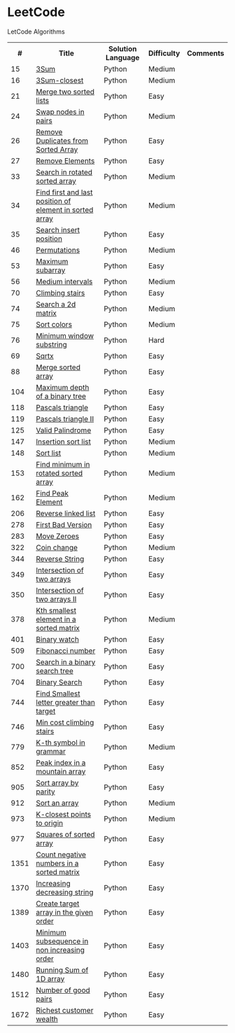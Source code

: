# LeetCode
LetCode Algorithms

<table>
  <tr>
    <th>#</th>
    <th>Title</th>
    <th>Solution Language</th>
    <th>Difficulty</th>
    <th>Comments</th>
  </tr>
  <tr>
    <td>15</td>
    <td><a href="https://leetcode.com/problems/3sum/">3Sum</a></td>
    <td>Python</td>
    <td>Medium</td>
    <td></td>
  </tr>
  <tr>
    <td>16</td>
    <td><a href="https://leetcode.com/problems/3sum-closest/">3Sum-closest</a></td>
    <td>Python</td>
    <td>Medium</td>
    <td></td>
  </tr>
  <tr>
    <td>21</td>
    <td><a href="https://leetcode.com/problems/merge-two-sorted-lists/">Merge two sorted lists</a></td>
    <td>Python</td>
    <td>Easy</td>
    <td></td>
  </tr>
  <tr>
    <td>24</td>
    <td><a href="https://leetcode.com/problems/swap-nodes-in-pairs/">Swap nodes in pairs</a></td>
    <td>Python</td>
    <td>Medium</td>
    <td></td>
  </tr>  
  <tr>
    <td>26</td>
    <td><a href="https://leetcode.com/problems/remove-duplicates-from-sorted-array/">Remove Duplicates from Sorted Array</a></td>
    <td>Python</td>
    <td>Easy</td>
    <td></td>
  </tr>
  <tr>
    <td>27</td>
    <td><a href="https://leetcode.com/problems/remove-element/">Remove Elements</a></td>
    <td>Python</td>
    <td>Easy</td>
    <td></td>
  </tr>
  <tr>
    <td>33</td>
    <td><a href="https://leetcode.com/problems/search-in-rotated-sorted-array/">Search in rotated sorted array</a></td>
    <td>Python</td>
    <td>Medium</td>
    <td></td>
  </tr>
  <tr>
    <td>34</td>
    <td><a href="https://leetcode.com/problems/find-first-and-last-position-of-element-in-sorted-array/">Find first and last position of element in sorted array</a></td>
    <td>Python</td>
    <td>Medium</td>
    <td></td>
  </tr>  
  <tr>
    <td>35</td>
    <td><a href="https://leetcode.com/problems/search-insert-position/">Search insert position</a></td>
    <td>Python</td>
    <td>Easy</td>
    <td></td>
  </tr>
  <tr>
    <td>46</td>
    <td><a href="https://leetcode.com/problems/permutations/">Permutations</a></td>
    <td>Python</td>
    <td>Medium</td>
    <td></td>
  </tr>
  <tr>
    <td>53</td>
    <td><a href="https://leetcode.com/problems/maximum-subarray/">Maximum subarray</a></td>
    <td>Python</td>
    <td>Easy</td>
    <td></td>
  </tr>
  <tr>
    <td>56</td>
    <td><a href="https://leetcode.com/problems/merge-intervals/">Medium intervals</a></td>
    <td>Python</td>
    <td>Medium</td>
    <td></td>
  </tr> 
  <tr>
    <td>70</td>
    <td><a href="https://leetcode.com/problems/climbing-stairs/">Climbing stairs</a></td>
    <td>Python</td>
    <td>Easy</td>
    <td></td>
  </tr>  
  <tr>
    <td>74</td>
    <td><a href="https://leetcode.com/problems/search-a-2d-matrix/">Search a 2d matrix</a></td>
    <td>Python</td>
    <td>Medium</td>
    <td></td>
  </tr> 
  <tr>
    <td>75</td>
    <td><a href="https://leetcode.com/problems/sort-colors/">Sort colors</a></td>
    <td>Python</td>
    <td>Medium</td>
    <td></td>
  </tr> 
  <tr>
    <td>76</td>
    <td><a href="https://leetcode.com/problems/minimum-window-substring/">Minimum window substring</a></td>
    <td>Python</td>
    <td>Hard</td>
    <td></td>
  </tr>
  <tr>
    <td>69</td>
    <td><a href="https://leetcode.com/problems/sqrtx/">Sqrtx</a></td>
    <td>Python</td>
    <td>Easy</td>
    <td></td>
  </tr>  
  <tr>
    <td>88</td>
    <td><a href="https://leetcode.com/problems/merge-sorted-array/">Merge sorted array</a></td>
    <td>Python</td>
    <td>Easy</td>
    <td></td>
  </tr> 
  <tr>
    <td>104</td>
    <td><a href="https://leetcode.com/problems/maximum-depth-of-binary-tree/">Maximum depth of a binary tree</a></td>
    <td>Python</td>
    <td>Easy</td>
    <td></td>
  </tr> 
  <tr>
    <td>118</td>
    <td><a href="https://leetcode.com/problems/pascals-triangle/">Pascals triangle</a></td>
    <td>Python</td>
    <td>Easy</td>
    <td></td>
  </tr> 
  <tr>
    <td>119</td>
    <td><a href="https://leetcode.com/problems/pascals-triangle-ii/">Pascals triangle II</a></td>
    <td>Python</td>
    <td>Easy</td>
    <td></td>
  </tr>
  <tr>
    <td>125</td>
    <td><a href="https://leetcode.com/problems/valid-palindrome/">Valid Palindrome</a></td>
    <td>Python</td>
    <td>Easy</td>
    <td></td>
  </tr>
  <tr>
    <td>147</td>
    <td><a href="https://leetcode.com/problems/insertion-sort-list/">Insertion sort list</a></td>
    <td>Python</td>
    <td>Medium</td>
    <td></td>
  </tr> 
  <tr>
    <td>148</td>
    <td><a href="https://leetcode.com/problems/sort-list/">Sort list</a></td>
    <td>Python</td>
    <td>Medium</td>
    <td></td>
  </tr>
  <tr>
    <td>153</td>
    <td><a href="https://leetcode.com/problems/find-minimum-in-rotated-sorted-array/">Find minimum in rotated sorted array</a></td>
    <td>Python</td>
    <td>Medium</td>
    <td></td>
  </tr>
  <tr>
    <td>162</td>
    <td><a href="https://leetcode.com/problems/find-peak-element/">Find Peak Element</a></td>
    <td>Python</td>
    <td>Medium</td>
    <td></td>
  </tr>
  <tr>
    <td>206</td>
    <td><a href="https://leetcode.com/problems/reverse-linked-list/">Reverse linked list</a></td>
    <td>Python</td>
    <td>Easy</td>
    <td></td>
  </tr>
  <tr>
    <td>278</td>
    <td><a href="https://leetcode.com/problems/first-bad-version/">First Bad Version</a></td>
    <td>Python</td>
    <td>Easy</td>
    <td></td>
  </tr> 
  <tr>
    <td>283</td>
    <td><a href="https://leetcode.com/problems/move-zeroes/">Move Zeroes</a></td>
    <td>Python</td>
    <td>Easy</td>
    <td></td>
  </tr>
  <tr>
    <td>322</td>
    <td><a href="https://leetcode.com/problems/coin-change/">Coin change</a></td>
    <td>Python</td>
    <td>Medium</td>
    <td></td>
  </tr>  
  <tr>
    <td>344</td>
    <td><a href="https://leetcode.com/problems/reverse-string/">Reverse String</a></td>
    <td>Python</td>
    <td>Easy</td>
    <td></td>
  </tr>
  <tr>
    <td>349</td>
    <td><a href="https://leetcode.com/problems/intersection-of-two-arrays/">Intersection of two arrays</a></td>
    <td>Python</td>
    <td>Easy</td>
    <td></td>
  </tr>
  <tr>
    <td>350</td>
    <td><a href="https://leetcode.com/problems/intersection-of-two-arrays-ii/">Intersection of two arrays II</a></td>
    <td>Python</td>
    <td>Easy</td>
    <td></td>
  </tr>  
  <tr>
    <td>378</td>
    <td><a href="https://leetcode.com/problems/kth-smallest-element-in-a-sorted-matrix/">Kth smallest element in a sorted matrix</a></td>
    <td>Python</td>
    <td>Medium</td>
    <td></td>
  </tr>  
  <tr>
    <td>401</td>
    <td><a href="https://leetcode.com/problems/binary-watch/">Binary watch</a></td>
    <td>Python</td>
    <td>Easy</td>
    <td></td>
  </tr>  
  
  <tr>
    <td>509</td>
    <td><a href="https://leetcode.com/problems/fibonacci-number/">Fibonacci number</a></td>
    <td>Python</td>
    <td>Easy</td>
    <td></td>
  </tr>
  <tr>
    <td>700</td>
    <td><a href="https://leetcode.com/problems/search-in-a-binary-search-tree/">Search in a binary search tree</a></td>
    <td>Python</td>
    <td>Easy</td>
    <td></td>
  </tr>
  <tr>
    <td>704</td>
    <td><a href="https://leetcode.com/problems/binary-search/">Binary Search</a></td>
    <td>Python</td>
    <td>Easy</td>
    <td></td>
  </tr>
  <tr>
    <td>744</td>
    <td><a href="https://leetcode.com/problems/find-smallest-letter-greater-than-target/">Find Smallest letter greater than target</a></td>
    <td>Python</td>
    <td>Easy</td>
    <td></td>
  </tr> 
  <tr>
    <td>746</td>
    <td><a href="https://leetcode.com/problems/min-cost-climbing-stairs/">Min cost climbing stairs</a></td>
    <td>Python</td>
    <td>Easy</td>
    <td></td>
  </tr>
  <tr>
    <td>779</td>
    <td><a href="https://leetcode.com/problems/k-th-symbol-in-grammar/">K-th symbol in grammar</a></td>
    <td>Python</td>
    <td>Medium</td>
    <td></td>
  </tr>
  <tr>
    <td>852</td>
    <td><a href="https://leetcode.com/problems/peak-index-in-a-mountain-array/">Peak index in a mountain array</a></td>
    <td>Python</td>
    <td>Easy</td>
    <td></td>
  </tr>   
  <tr>
    <td>905</td>
    <td><a href="https://leetcode.com/problems/sort-array-by-parity/">Sort array by parity</a></td>
    <td>Python</td>
    <td>Easy</td>
    <td></td>
  </tr>
  <tr>
    <td>912</td>
    <td><a href="https://leetcode.com/problems/sort-an-array/">Sort an array</a></td>
    <td>Python</td>
    <td>Medium</td>
    <td></td>
  </tr> 
  <tr>
    <td>973</td>
    <td><a href="https://leetcode.com/problems/k-closest-points-to-origin/">K-closest points to origin</a></td>
    <td>Python</td>
    <td>Medium</td>
    <td></td>
  </tr> 
  
  <tr>
    <td>977</td>
    <td><a href="https://leetcode.com/problems/squares-of-a-sorted-array/">Squares of sorted array</a></td>
    <td>Python</td>
    <td>Easy</td>
    <td></td>
  </tr>
  <tr>
    <td>1351</td>
    <td><a href="https://leetcode.com/problems/count-negative-numbers-in-a-sorted-matrix/">Count negative numbers in a sorted matrix</a></td>
    <td>Python</td>
    <td>Easy</td>
    <td></td>
  </tr> 
  <tr>
    <td>1370</td>
    <td><a href="https://leetcode.com/problems/increasing-decreasing-string/">Increasing decreasing string</a></td>
    <td>Python</td>
    <td>Easy</td>
    <td></td>
  </tr>  
  <tr>
    <td>1389</td>
    <td><a href="https://leetcode.com/problems/create-target-array-in-the-given-order/">Create target array in the given order</a></td>
    <td>Python</td>
    <td>Easy</td>
    <td></td>
  </tr>
  <tr>
    <td>1403</td>
    <td><a href="https://leetcode.com/problems/minimum-subsequence-in-non-increasing-order/">Minimum subsequence in non increasing order</a></td>
    <td>Python</td>
    <td>Easy</td>
    <td></td>
  </tr>  
  <tr>
    <td>1480</td>
    <td><a href="https://leetcode.com/problems/running-sum-of-1d-array/">Running Sum of 1D array</a></td>
    <td>Python</td>
    <td>Easy</td>
    <td></td>
  </tr>
  <tr>
    <td>1512</td>
    <td><a href="https://leetcode.com/problems/number-of-good-pairs/">Number of good pairs</a></td>
    <td>Python</td>
    <td>Easy</td>
    <td></td>
  </tr>
  <tr>
    <td>1672</td>
    <td><a href="https://leetcode.com/problems/richest-customer-wealth/">Richest customer wealth</a></td>
    <td>Python</td>
    <td>Easy</td>
    <td></td>
  </tr>
</table>

